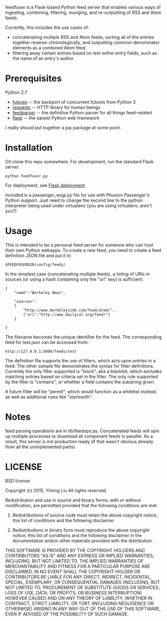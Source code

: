 feedfuser is a Flask-based Python feed server that enables various ways of ingesting, combining, filtering, munging, and re-outputting of RSS and Atom feeds.

Currently, this includes the use cases of:

*  concatenating multiple RSS and Atom feeds, sorting all of the entries together reverse-chronologically, and outputting common-denominator elements as a combined Atom feed
*  filtering away certain entries based on text within entry fields, such as the name of an entry's author


# Prerequisites

Python 2.7

* [futures](https://pypi.python.org/pypi/futures) -- the backport of concurrent.futures from Python 3
* [requests](https://pypi.python.org/pypi/requests) -- HTTP library for human beings
* [feedparser](https://pypi.python.org/pypi/feedparser) -- the definitive Python parser for all things feed-related
* [flask](https://pypi.python.org/pypi/Flask) -- the sanest Python web framework

I really should put together a pip package at some point.

# Installation

Git clone this repo somewhere.  For development, run the standard Flask server:

    python feedfuser.py

For deployment, see [Flask deployment](http://flask.pocoo.org/docs/0.10/deploying/)

Included is a passenger_wsgi.py file for use with Phusion Passenger's Python support.  Just need to change the second line to the python interpreter being used under virtualenv (you are using virtualenv, aren't you?)

# Usage

This is intended to be a personal feed server for someone who can host their own Python webapps.  To create a new feed, you need to create a feed definition JSON file and put it in:

    $FEEDFUSERDIR/config/feeds/
   
In the simplest case (concatenating multiple feeds), a listing of URIs in sources (or using a hash containing only the "uri" key) is sufficient:

    {
        "name":"Berkeley News",

        "sources":
        [
            "http://www.berkeleyside.com/feed/atom/",
            {"uri":"http://www.dailycal.org/feed/"}
        ]

    }

The filename becomes the unique identifier for the feed.  The corresponding feed for test.json can be accessed from:

    http://127.0.0.1:5000/feeds/test
    
The definition file supports the use of filters, which acts upon entries in a feed.  The other sample file demonstrates the syntax for filter definitions.  Currently the only filter supported is "block", aka a blacklist, which excludes matching entries based on criteria set in the filter.  The only rule supported by the filter is "contains", or whether a field contains the substring given.

A future filter will be "permit", which would function as a whitelist instead, as well as additional rules like "startswith".


# Notes
feed parsing operations are in lib/feedops.py.  Concatenated feeds will spin up multiple processes to download all component feeds  in parallel.  As a result, this server is not production ready (if that wasn't obvious already from all the unimplemented parts).

# LICENSE

BSD license

Copyright (c) 2015, Yiming Liu
All rights reserved.

Redistribution and use in source and binary forms, with or without modification, are permitted provided that the following conditions are met:

1. Redistributions of source code must retain the above copyright notice, this list of conditions and the following disclaimer.

2. Redistributions in binary form must reproduce the above copyright notice, this list of conditions and the following disclaimer in the documentation and/or other materials provided with the distribution.

THIS SOFTWARE IS PROVIDED BY THE COPYRIGHT HOLDERS AND CONTRIBUTORS "AS IS" AND ANY EXPRESS OR IMPLIED WARRANTIES, INCLUDING, BUT NOT LIMITED TO, THE IMPLIED WARRANTIES OF MERCHANTABILITY AND FITNESS FOR A PARTICULAR PURPOSE ARE DISCLAIMED. IN NO EVENT SHALL THE COPYRIGHT HOLDER OR CONTRIBUTORS BE LIABLE FOR ANY DIRECT, INDIRECT, INCIDENTAL, SPECIAL, EXEMPLARY, OR CONSEQUENTIAL DAMAGES (INCLUDING, BUT NOT LIMITED TO, PROCUREMENT OF SUBSTITUTE GOODS OR SERVICES; LOSS OF USE, DATA, OR PROFITS; OR BUSINESS INTERRUPTION) HOWEVER CAUSED AND ON ANY THEORY OF LIABILITY, WHETHER IN CONTRACT, STRICT LIABILITY, OR TORT (INCLUDING NEGLIGENCE OR OTHERWISE) ARISING IN ANY WAY OUT OF THE USE OF THIS SOFTWARE, EVEN IF ADVISED OF THE POSSIBILITY OF SUCH DAMAGE.
